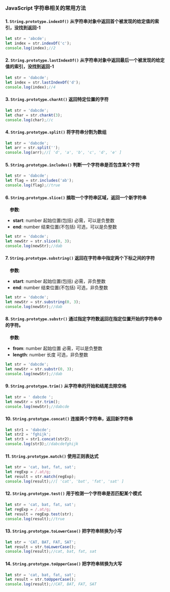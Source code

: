 ### JavaScript 字符串相关的常用方法
#### 1. ``String.prototype.indexOf()`` 从字符串对象中返回首个被发现的给定值的索引，没找到返回-1
```js
let str = 'abcde';
let index = str.indexOf('c');
console.log(index);//2
```

#### 2. ``String.prototype.lastIndexOf()`` 从字符串对象中返回最后一个被发现的给定值的索引，没找到返回-1
```js
let str = 'dabcde';
let index = str.lastIndexOf('d');
console.log(index);//4
```

#### 3. ``String.prototype.charAt()`` 返回特定位置的字符
```js
let str = 'dabcde';
let char = str.charAt(3);
console.log(char);//c
```

#### 4. ``String.prototype.split()`` 将字符串分割为数组
```js
let str = 'dabcde';
let arr = str.split('');
console.log(arr);//[ 'd', 'a', 'b', 'c', 'd', 'e' ]
```

#### 5. ``String.prototype.includes()`` 判断一个字符串是否包含某个字符
```js
let str = 'dabcde';
let flag = str.includes('ab');
console.log(flag);//true
```

#### 6. ``String.prototype.slice()`` 摘取一个字符串区域，返回一个新字符串
&emsp;**参数**:
- **start**: number 起始位置(包括) 必需，可以是负整数
- **end**: number 结束位置(不包括) 可选，可以是负整数
  
```js
let str = 'dabcde';
let newStr = str.slice(0, 3);
console.log(newStr);//dab
```

#### 7. ``String.prototype.substring()`` 返回在字符串中指定两个下标之间的字符
&emsp;**参数**:
- **start**: number 起始位置(包括) 必需，非负整数
- **end**: number 结束位置(不包括) 可选，非负整数

```js
let str = 'dabcde';
let newStr = str.substring(0, 3);
console.log(newStr);//dab
```

#### 8. ``String.prototype.substr()`` 通过指定字符数返回在指定位置开始的字符串中的字符。
&emsp;**参数**:
- **from**: number 起始位置 必需，可以是负整数
- **length**: number 长度 可选，非负整数
  
```js
let str = 'dabcde';
let newStr = str.substr(0, 3);
console.log(newStr);//dab
```

#### 9.  ``String.prototype.trim()`` 从字符串的开始和结尾去除空格
```js
let str = ' dabcde ';
let newStr = str.trim();
console.log(newStr);//dabcde
```

#### 10. ``String.prototype.concat()`` 连接两个字符串，返回新字符串
```js
let str1 = 'dabcde';
let str2 = 'fghijk';
let str3 = str1.concat(str2);
console.log(str3);//dabcdefghijk
```

#### 11. ``String.prototype.match()`` 使用正则表达式
```js
let str = 'cat, bat, fat, sat';
let regExp = /.at/g;
let result = str.match(regExp);
console.log(result);//[ 'cat', 'bat', 'fat', 'sat' ]
```

#### 12. ``String.prototype.test()`` 用于检测一个字符串是否匹配某个模式
```js
let str = 'cat, bat, fat, sat';
let regExp = /.at/g;
let result = regExp.test(str);
console.log(result);//true
```

#### 13. ``String.prototype.toLowerCase()`` 把字符串转换为小写
```js
let str = 'CAT, BAT, FAT, SAT';
let result = str.toLowerCase();
console.log(result);//cat, bat, fat, sat
```

#### 14. ``String.prototype.toUpperCase()`` 把字符串转换为大写
```js
let str = 'cat, bat, fat, sat';
let result = str.toUpperCase();
console.log(result);//CAT, BAT, FAT, SAT
```
